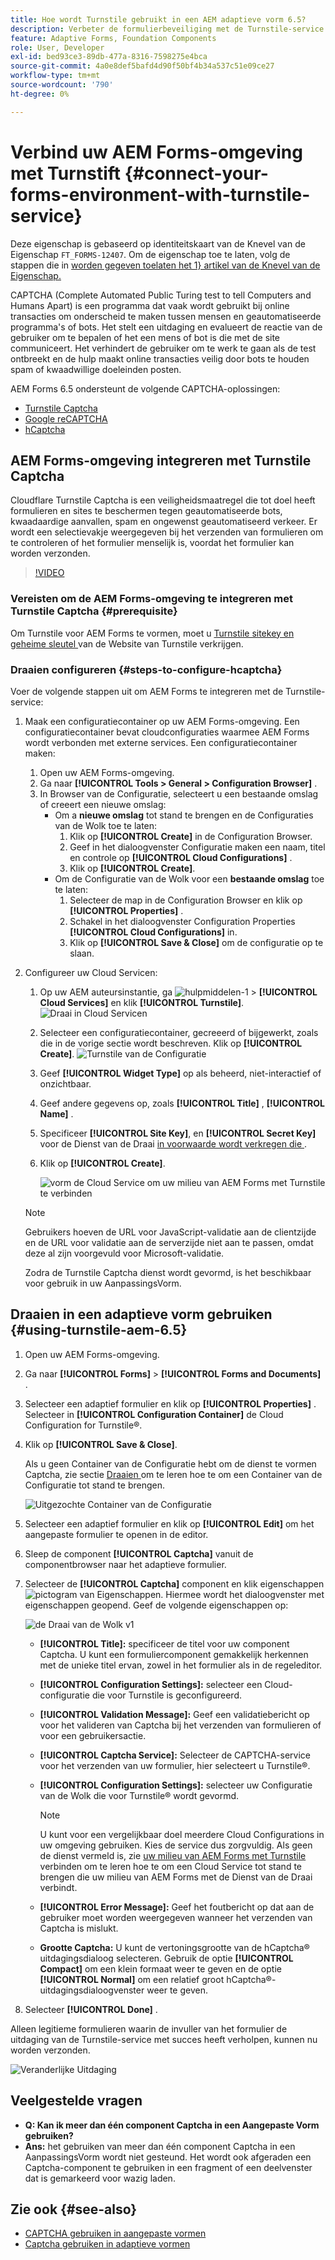 ```yaml
---
title: Hoe wordt Turnstile gebruikt in een AEM adaptieve vorm 6.5?
description: Verbeter de formulierbeveiliging met de Turnstile-service zonder moeite. Stap-voor-stap gids binnen!
feature: Adaptive Forms, Foundation Components
role: User, Developer
exl-id: bed93ce3-89db-477a-8316-7598275e4bca
source-git-commit: 4a0e8def5bafd4d90f50bf4b34a537c51e09ce27
workflow-type: tm+mt
source-wordcount: '790'
ht-degree: 0%

---
```


# Verbind uw AEM Forms-omgeving met Turnstift {#connect-your-forms-environment-with-turnstile-service}

<span class="preview"> Deze eigenschap is gebaseerd op identiteitskaart van de Knevel van de Eigenschap `FT_FORMS-12407`. Om de eigenschap toe te laten, volg de stappen die in [ worden gegeven toelaten het 1} artikel van de Knevel van de Eigenschap. </span>](/help/forms/using/enable-feature-toggle.md)

CAPTCHA (Complete Automated Public Turing test to tell Computers and Humans Apart) is een programma dat vaak wordt gebruikt bij online transacties om onderscheid te maken tussen mensen en geautomatiseerde programma&#39;s of bots. Het stelt een uitdaging en evalueert de reactie van de gebruiker om te bepalen of het een mens of bot is die met de site communiceert. Het verhindert de gebruiker om te werk te gaan als de test ontbreekt en de hulp maakt online transacties veilig door bots te houden spam of kwaadwillige doeleinden posten.

AEM Forms 6.5 ondersteunt de volgende CAPTCHA-oplossingen:

* [Turnstile Captcha](/help/forms/using/integrate-adaptive-forms-turnstile.md)
* [Google reCAPTCHA](/help/forms/using/captcha-adaptive-forms.md)
* [ hCaptcha ](/help/forms/using/integrate-adaptive-forms-hcaptcha.md)


<!-- ![Turnstile](assets/Turnstile-challenge.png)-->

## AEM Forms-omgeving integreren met Turnstile Captcha

Cloudflare Turnstile Captcha is een veiligheidsmaatregel die tot doel heeft formulieren en sites te beschermen tegen geautomatiseerde bots, kwaadaardige aanvallen, spam en ongewenst geautomatiseerd verkeer. Er wordt een selectievakje weergegeven bij het verzenden van formulieren om te controleren of het formulier menselijk is, voordat het formulier kan worden verzonden.

>[!VIDEO](https://video.tv.adobe.com/v/3440940/)

### Vereisten om de AEM Forms-omgeving te integreren met Turnstile Captcha {#prerequisite}

Om Turnstile voor AEM Forms te vormen, moet u [ Turnstile sitekey en geheime sleutel ](https://developers.cloudflare.com/turnstile/get-started/) van de Website van Turnstile verkrijgen.

### Draaien configureren {#steps-to-configure-hcaptcha}

Voer de volgende stappen uit om AEM Forms te integreren met de Turnstile-service:

1. Maak een configuratiecontainer op uw AEM Forms-omgeving. Een configuratiecontainer bevat cloudconfiguraties waarmee AEM Forms wordt verbonden met externe services. Een configuratiecontainer maken:
   1. Open uw AEM Forms-omgeving.
   1. Ga naar **[!UICONTROL Tools > General > Configuration Browser]** .
   1. In Browser van de Configuratie, selecteert u een bestaande omslag of creeert een nieuwe omslag:
      * Om a **nieuwe omslag** tot stand te brengen en de Configuraties van de Wolk toe te laten:
         1. Klik op **[!UICONTROL Create]** in de Configuration Browser.
         1. Geef in het dialoogvenster Configuratie maken een naam, titel en controle op **[!UICONTROL Cloud Configurations]** .
         1. Klik op **[!UICONTROL Create]**.
      * Om de Configuratie van de Wolk voor een **bestaande omslag** toe te laten:
         1. Selecteer de map in de Configuration Browser en klik op **[!UICONTROL Properties]** .
         1. Schakel in het dialoogvenster Configuration Properties **[!UICONTROL Cloud Configurations]** in.
         1. Klik op **[!UICONTROL Save & Close]** om de configuratie op te slaan.

1. Configureer uw Cloud Servicen:
   1. Op uw AEM auteursinstantie, ga ![ hulpmiddelen-1 ](assets/tools-1.png) > **[!UICONTROL Cloud Services]** en klik **[!UICONTROL Turnstile]**.
      ![ Draai in Cloud Servicen ](assets/turnstile-in-ui.png)
   1. Selecteer een configuratiecontainer, gecreeerd of bijgewerkt, zoals die in de vorige sectie wordt beschreven. Klik op **[!UICONTROL Create]**.
      ![ Turnstile van de Configuratie ](assets/config-hcaptcha.png)
   1. Geef **[!UICONTROL Widget Type]** op als beheerd, niet-interactief of onzichtbaar.
   1. Geef andere gegevens op, zoals **[!UICONTROL Title]** , **[!UICONTROL Name]** .
   1. Specificeer **[!UICONTROL Site Key]**, en **[!UICONTROL Secret Key]** voor de Dienst van de Draai [ in voorwaarde wordt verkregen die ](#prerequisite).
   1. Klik op **[!UICONTROL Create]**.

      ![ vorm de Cloud Service om uw milieu van AEM Forms met Turnstile te verbinden ](assets/config-turntstile.png)

   >[!NOTE]
   > Gebruikers hoeven de URL voor JavaScript-validatie aan de clientzijde en de URL voor validatie aan de serverzijde niet aan te passen, omdat deze al zijn voorgevuld voor Microsoft-validatie.

   Zodra de Turnstile Captcha dienst wordt gevormd, is het beschikbaar voor gebruik in uw AanpassingsVorm.

## Draaien in een adaptieve vorm gebruiken {#using-turnstile-aem-6.5}

1. Open uw AEM Forms-omgeving.
1. Ga naar **[!UICONTROL Forms]** > **[!UICONTROL Forms and Documents]** .
1. Selecteer een adaptief formulier en klik op **[!UICONTROL Properties]** . Selecteer in **[!UICONTROL Configuration Container]** de Cloud Configuration for Turnstile®.
1. Klik op **[!UICONTROL Save & Close]**.

   Als u geen Container van de Configuratie hebt om de dienst te vormen Captcha, zie sectie [ Draaien ](#configure-turnstile-steps-to-configure-hcaptcha) om te leren hoe te om een Container van de Configuratie tot stand te brengen.

   ![ Uitgezochte Container van de Configuratie ](assets/captcha-properties.png)

1. Selecteer een adaptief formulier en klik op **[!UICONTROL Edit]** om het aangepaste formulier te openen in de editor.
1. Sleep de component **[!UICONTROL Captcha]** vanuit de componentbrowser naar het adaptieve formulier.
1. Selecteer de **[!UICONTROL Captcha]** component en klik eigenschappen ![ pictogram van Eigenschappen ](assets/configure-icon.svg). Hiermee wordt het dialoogvenster met eigenschappen geopend. Geef de volgende eigenschappen op:

   <!--![Turnstile v2](assets/turnstile-settings-v2.png)-->
   ![ de Draai van de Wolk v1 ](assets/turnstile-setting-v1.png)

   * **[!UICONTROL Title]:** specificeer de titel voor uw component Captcha. U kunt een formuliercomponent gemakkelijk herkennen met de unieke titel ervan, zowel in het formulier als in de regeleditor.
   * **[!UICONTROL Configuration Settings]:** selecteer een Cloud-configuratie die voor Turnstile is geconfigureerd.
   * **[!UICONTROL Validation Message]:** Geef een validatiebericht op voor het valideren van Captcha bij het verzenden van formulieren of voor een gebruikersactie.
   * **[!UICONTROL Captcha Service]:** Selecteer de CAPTCHA-service voor het verzenden van uw formulier, hier selecteert u Turnstile®.
   * **[!UICONTROL Configuration Settings]:** selecteer uw Configuratie van de Wolk die voor Turnstile® wordt gevormd.
     >[!NOTE]
     >U kunt voor een vergelijkbaar doel meerdere Cloud Configurations in uw omgeving gebruiken. Kies de service dus zorgvuldig. Als geen de dienst vermeld is, zie [ uw milieu van AEM Forms met Turnstile ](#connect-your-forms-environment-with-turnstile-service) verbinden om te leren hoe te om een Cloud Service tot stand te brengen die uw milieu van AEM Forms met de Dienst van de Draai verbindt.

   * **[!UICONTROL Error Message]:** Geef het foutbericht op dat aan de gebruiker moet worden weergegeven wanneer het verzenden van Captcha is mislukt.
   * **Grootte Captcha:** U kunt de vertoningsgrootte van de hCaptcha® uitdagingsdialoog selecteren. Gebruik de optie **[!UICONTROL Compact]** om een klein formaat weer te geven en de optie **[!UICONTROL Normal]** om een relatief groot hCaptcha®-uitdagingsdialoogvenster weer te geven.

1. Selecteer **[!UICONTROL Done]** .


Alleen legitieme formulieren waarin de invuller van het formulier de uitdaging van de Turnstile-service met succes heeft verholpen, kunnen nu worden verzonden.

![ Veranderlijke Uitdaging ](assets/turnstile-challenge.png)


## Veelgestelde vragen

* **Q: Kan ik meer dan één component Captcha in een Aangepaste Vorm gebruiken?**
* **Ans:** het gebruiken van meer dan één component Captcha in een AanpassingsVorm wordt niet gesteund. Het wordt ook afgeraden een Captcha-component te gebruiken in een fragment of een deelvenster dat is gemarkeerd voor wazig laden.

## Zie ook {#see-also}

* [CAPTCHA gebruiken in aangepaste vormen](/help/forms/using/captcha-adaptive-forms.md)
* [Captcha gebruiken in adaptieve vormen](/help/forms/using/integrate-adaptive-forms-hcaptcha.md)
